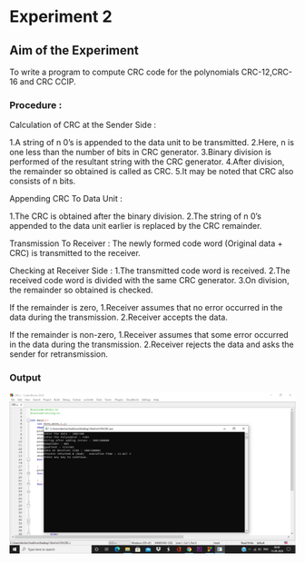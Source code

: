 # Experiment 2

## Aim of the Experiment
To write a program to compute CRC code for the polynomials CRC-12,CRC-16 and CRC CCIP.

### Procedure :
Calculation of CRC at the Sender Side : 

1.A string of n 0’s is appended to the data unit to be transmitted.
2.Here, n is one less than the number of bits in CRC generator.
3.Binary division is performed of the resultant string with the CRC generator.
4.After division, the remainder so obtained is called as CRC.
5.It may be noted that CRC also consists of n bits.

Appending CRC To Data Unit :

1.The CRC is obtained after the binary division.
2.The string of n 0’s appended to the data unit earlier is replaced by the CRC remainder.

Transmission To Receiver :
The newly formed code word (Original data + CRC) is transmitted to the receiver.

Checking at Receiver Side : 
1.The transmitted code word is received.
2.The received code word is divided with the same CRC generator.
3.On division, the remainder so obtained is checked.

If the remainder is zero,
1.Receiver assumes that no error occurred in the data during the transmission.
2.Receiver accepts the data.

If the remainder is non-zero,
1.Receiver assumes that some error occurred in the data during the transmission.
2.Receiver rejects the data and asks the sender for retransmission.

### Output

![output](CRC.png)
